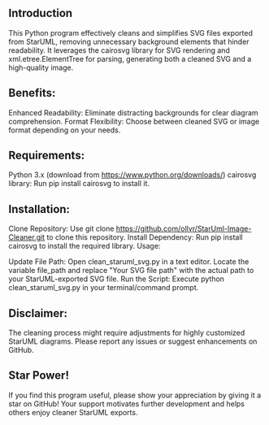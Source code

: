 ## Introduction

This Python program effectively cleans and simplifies SVG files exported from StarUML, removing unnecessary background elements that hinder readability. It leverages the cairosvg library for SVG rendering and xml.etree.ElementTree for parsing, generating both a cleaned SVG and a high-quality image.

## Benefits:

Enhanced Readability: Eliminate distracting backgrounds for clear diagram comprehension.
Format Flexibility: Choose between cleaned SVG or image format depending on your needs.
 
## Requirements:

Python 3.x (download from https://www.python.org/downloads/)
cairosvg library:
Run pip install cairosvg to install it.

## Installation:

Clone Repository: Use git clone https://github.com/ollvr/StarUml-Image-Cleaner.git to clone this repository.
Install Dependency: Run pip install cairosvg to install the required library.
Usage:

Update File Path:
Open clean_staruml_svg.py in a text editor.
Locate the variable file_path and replace "Your SVG file path" with the actual path to your StarUML-exported SVG file.
Run the Script: Execute python clean_staruml_svg.py in your terminal/command prompt.

## Disclaimer:

The cleaning process might require adjustments for highly customized StarUML diagrams. Please report any issues or suggest enhancements on GitHub.

## Star Power!
If you find this program useful, please show your appreciation by giving it a star on GitHub! Your support motivates further development and helps others enjoy cleaner StarUML exports.